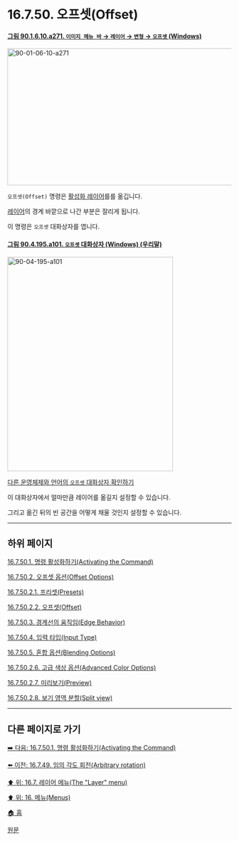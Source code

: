 # 16.7.50. 오프셋(Offset)

<a id="90-01-06-10-a271"></a>

#### [그림 90.1.6.10.a271. `이미지 메뉴 바` → `레이어` → `변형` → `오프셋` (Windows)](./90-01-06-10-transform.md#90-01-06-10-a271)
<img width="642" height="308" alt="90-01-06-10-a271" src="https://github.com/user-attachments/assets/951be8b2-227a-4f5f-a7c3-7e53fefdee0f" />

`오프셋(Offset)` 명령은 [활성화 레이어](./19-glossaryx-active_layer.md)를를 옮깁니다.

[레이어](./19-glossaryx-layer.md)의 경계 바깥으로 나간 부분은 잘리게 됩니다.

이 명령은 `오프셋` 대화상자를 엽니다.

<a id="90-04-195-a101"></a>

#### [그림 90.4.195.a101. `오프셋` 대화상자 (Windows) (우리말)](./90-04-0195-offset.md#90-04-195-a101)
<img width="372" height="482" alt="90-04-195-a101" src="https://github.com/user-attachments/assets/91fccb9a-8db3-4f17-b8c7-c899a949c8db" />

[다른 운영체제와 언어의 `오프셋` 대화상자 확인하기](./90-04-0195-offset.md#90-04-195-a102)

이 대화상자에서 얼마만큼 레이어를 옮길지 설정할 수 있습니다.

그리고 옮긴 뒤의 빈 공간을 어떻게 채울 것인지 설정할 수 있습니다.

***

## 하위 페이지

[16.7.50.1. 명령 활성화하기(Activating the Command)](./16-07-50-01-activating_the_command.md)

[16.7.50.2. 오프셋 옵션(Offset Options)](./16-07-50-02-00-offset_options.md)

[16.7.50.2.1. 프리셋(Presets)](./16-07-50-02-01-presets.md)

[16.7.50.2.2. 오프셋(Offset)](./16-07-50-02-02-offset.md)

[16.7.50.3. 경계선의 움직임(Edge Behavior)](./16-07-50-02-03-edge_behavior.md)

[16.7.50.4. 입력 타입(Input Type)](./16-07-50-02-04-input_type.md)

[16.7.50.5. 혼합 옵션(Blending Options)](./16-07-50-02-05-blending_options.md)

[16.7.50.2.6. 고급 색상 옵션(Advanced Color Options)](./16-07-50-02-06-advanced_color_options.md)

[16.7.50.2.7. 미리보기(Preview)](./16-07-50-02-07-preview.md)

[16.7.50.2.8. 보기 영역 분할(Split view)](./16-07-50-02-08-split_view.md)

***

## 다른 페이지로 가기

[➡️ 다음: 16.7.50.1. 명령 활성화하기(Activating the Command)](./16-07-50-01-activating_the_command.md)

[⬅️ 이전: 16.7.49. 임의 각도 회전(Arbitrary rotation)](./16-07-49-arbitrary-rotation.md)

[⬆️ 위: 16.7. 레이어 메뉴(The "Layer" menu)](./16-07-00-the-layer-menu.md)

[⬆️ 위: 16. 메뉴(Menus)](./16-00-menus.md)

[🏠 홈](./00-home.md)

[원문](https://docs.gimp.org/2.10/ko/gimp-layer-offset.html)